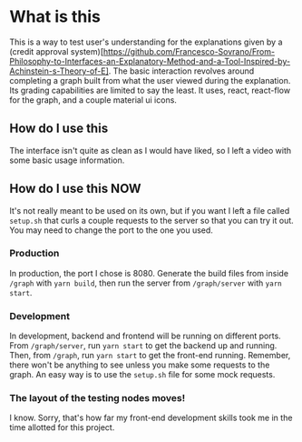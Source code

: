 # What is this
This is a way to test user's understanding for the explanations given by a (credit approval system)[https://github.com/Francesco-Sovrano/From-Philosophy-to-Interfaces-an-Explanatory-Method-and-a-Tool-Inspired-by-Achinstein-s-Theory-of-E].
The basic interaction revolves around completing a graph built from what the user viewed during the explanation. Its grading capabilities are limited to say the least. It uses, react, react-flow for the graph, and a couple material ui icons.

## How do I use this
The interface isn't quite as clean as I would have liked, so I left a video with some basic usage information.

## How do I use this NOW
It's not really meant to be used on its own, but if you want I left a file called `setup.sh` that curls a couple requests to the server so that you can try it out. You may need to change the port to the one you used.

### Production
In production, the port I chose is 8080. Generate the build files from inside `/graph` with `yarn build`, then run the server from `/graph/server` with `yarn start`.

### Development
In development, backend and frontend will be running on different ports. From `/graph/server`, run `yarn start` to get the backend up and running. Then, from `/graph`, run `yarn start` to get the front-end running. Remember, there won't be anything to see unless you make some requests to the graph. An easy way is to use the `setup.sh` file for some mock requests. 

### The layout of the testing nodes moves!
I know. Sorry, that's how far my front-end development skills took me in the time allotted for this project. 